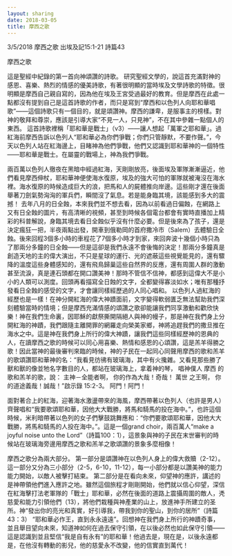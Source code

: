 ```yaml
---
layout: sharing
date: 2018-03-05
title: 摩西之歌
---
```


3/5/2018 摩西之歌
出埃及記15:1-21 詩篇43

摩西之歌

這是聖經中紀錄的第一首向神頌讚的詩歌。
研究聖經文學的，說這首充滿對神的感恩、喜樂、熱烈的情感的優美詩歌，有著很明顯的當時埃及文學詩歌的特徵。很明顯是摩西自己親自寫的，因為他在埃及王宮受過最好的教育。但是摩西在此處一點都沒有提到自己是這首詩歌的作者，而只是寫到“摩西和以色列人向耶和華唱歌”——這個詩歌只有一個目的，就是頌讚神。摩西的謙卑，是服事主的榜樣。對神的敬拜和尊崇，應該是引導大家“不見一人，只見神”，不在其中參雜一點個人的東西。
這首詩歌裡稱「耶和華是戰士」（v3）——讓人想起「萬軍之耶和華」。過紅海前摩西告訴以色列人“耶和華必為你們爭戰；你們只管靜默，不要作聲。”，今天以色列人站在紅海邊上，目睹神為他們爭戰，他們又認識到耶和華神的一個特性——耶和華是戰士。在屬靈的戰場上，神為我們爭戰。

兩百萬以色列人徹夜在黑暗中經過紅海，天剛剛放亮，後面埃及軍隊漸漸逼近，他們看見摩西伸杖，耶和華神便使海水復原，埃及的強大可怕的軍隊就被淹沒在海水裡。海水復原的時候造成巨大的浪，把馬和人的屍體推向岸邊。這些剛才還在後面舉著刀劍氣勢洶洶的軍兵們，瞬間沒了氣息。若是能身臨其境，該能感到多大的震撼！
去年八月的日全蝕，本來我們並不想去看，因為以前看過日偏蝕，在網路上又有日全蝕的圖片，有高清晰的視頻，甚至到時候各個電台都會有實時直播加上精彩的科普解說，身臨其境去看日全蝕似乎沒有什麼必要。但是後來為了孩子，還是決定瘋狂一把，半夜兩點出發，開車到俄勒岡的首府撒冷市（Salem）去體驗日全蝕。後來回程3個多小時的車程花了7個多小時才到家，來回奔波十幾個小時只為了那兩分多鐘的日全蝕——但是這卻是我們永遠不會後悔的決定！那兩分多鐘真是創造天地的主的偉大演出，不只是星球的運行、光的遮蔽這些視覺能見的，還有驟降的溫度這些身體感知的，還有飛鳥歸巢這些自然界的反應，還有周圍人群的激動甚至流淚，真是連石頭都在開口讚美神！那時不管信不信神，都感到這偉大不是小小的人類可以測度。回頭再看描寫全日蝕的文字，全都變得寡淡如水；唯有那種抒發看日全蝕的感受的文字，才會讓同樣經歷過的人同心唱和。
以色列人過紅海的經歷也是一樣！在神分開紅海的偉大神蹟面前，文字變得軟弱匱乏無法幫助我們深刻體驗當時的情境；但是摩西充滿情感的頌讚之歌卻能讓我們同享激動和歡欣快樂！神在我們生命裏，因耶穌的獻祭撕開隔絕人與神的幔子，那是神在我們身上分開紅海的神蹟，我們跟隨主離開罪的網羅走向榮美家鄉，神將追趕我們的撒旦推在海水之中。這是神在我們身上所行的偉大神蹟，讓我們這些同樣經歷神的恩典的人，在讀摩西之歌的時候可以同心用喜樂、熱情和感恩的心頌讚，這是羔羊得勝之歌！因此當神的最後審判來臨的時候，神的子民在一起同心同聲用摩西的歌和羔羊的歌頌讚耶和華神的名：“我看見彷彿有玻璃海，其中有火攙雜。又看見那些勝了獸和獸的像並牠名字數目的人，都站在玻璃海上，拿着神的琴， 唱神僕人 摩西 的歌和羔羊的歌，說： 主神－全能者啊， 你的作為大哉！奇哉！ 萬世 之王啊， 你的道途義哉！誠哉！”啟示錄 15:2-3。 阿門！阿門！

面對著合上的紅海，迎著海水激盪帶來的海風，摩西帶著以色列人（也許是男人）齊聲唱和“我要歌頌耶和華，因他大大戰勝，將馬和騎馬的投在海中。”，也許這個時候，米利暗帶著以色列的女子們擊鼓跳舞應和：“你們要歌頌耶和華，因他大大戰勝，將馬和騎馬的人投在海中。”。這是一個grand choir，兩百萬人“make a joyful noise unto the Lord”（詩篇100：1），這景象與神的子民在末世審判的時候站在玻璃海旁邊用摩西之歌和羔羊之歌頌讚的景象多麼相像！

摩西之歌分為兩大部分。
第一部分是頌讚神在以色列人身上的偉大救贖（2-12）。這一部分又分為三小部分（2-5，6-10，11-12），每一小部分都是以讚美神的能力能力開始，以敵人被擊打結束。
第二部分是在看向未來，仰望神的應許，講述的是神帶領他們進入應許之地。雖然這個旅程才剛剛開始，他們就以信心仰望，深信在紅海擊打法老軍隊的「戰士」耶和華，必然在後面的道路上震攝周圍的敵人，凴慈愛和能力引領他們（13），將他們栽種與神產業的山上，放進神手所建立的圣所。神“發出你的亮光和真實，好引導我，帶我到你的聖山，到你的居所”（詩篇43：3）
“耶和華必作王，直到永永遠遠”。回想神在我們身上所行的神蹟奇事，並且舉目望向未來，知道神如何在過去保守引領，在以後必然也如此保守引領——這是認識到並且堅信“我是自有永有”的耶和華！他過去是，現在是，以後永遠都是，在他沒有轉動的影兒，他的慈愛永不改變，他的信實直到萬代！


